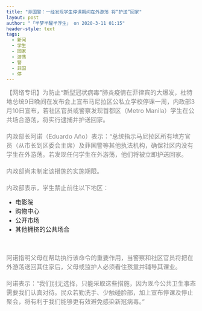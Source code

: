 ```yaml
---
title: "菲国警：一经发现学生停课期间在外游荡 将“护送”回家"
layout: post
author: "「半梦半醒半浮生」 on 2020-3-11 01:15"
header-style: text
tags:
  - 新闻
  - 学生
  - 回家
  - 游荡
  - 警
  - 菲国
  - 停
---
```


<head></head>
<body>
 <font color="#878787"><font face="Tahoma, &amp;quot"><font style="font-size:16px">【网络专讯】为防止“新型冠状病毒”肺炎疫情在菲律宾的大爆发，杜特地总统9日晚间在发布会上宣布马尼拉区公私立学校停课一周，内政部3月10日宣布，若社区官员或警察发现首都区（Metro Manila）学生在公共场合游荡，将实行逮捕并护送回家。<br> <br> 内政部长阿诺（Eduardo Año）表示：“总统指示马尼拉区所有地方官员（从市长到区委会主席）及菲国警等其他执法机构，确保社区内没有学生在外游荡。若发现任何学生在外游荡，他们将被立即护送回家。<br> <br> 内政部尚未制定该措施的实施期限。<br> <br> 内政部表示，学生禁止前往以下地区：<br> </font></font></font> 
 <ul> 
  <li><font size="3">电影院</font></li> 
  <li><font size="3">购物中心</font></li> 
  <li><font size="3">公开市场</font></li> 
  <li><font size="3">其他拥挤的公共场合<br> </font><br> </li> 
 </ul>
 <font color="#878787"><font face="Tahoma, &amp;quot"><font style="font-size:16px"><br> 阿诺指明父母在帮助执行该命令的重要作用，当警察和社区官员将把在外游荡送回其住家后，父母或监护人必须看住孩童并辅导其课业。<br> <br> 阿诺表示：“我们别无选择，只能采取这些措施，因为现今公共卫生事态需要我们认真对待。民众若勤洗手、少触碰脸部，加上宣布停课及停止聚会，将有利于我们能够更有效避免感染新冠病毒。”</font></font></font>
 <br>
</body>


